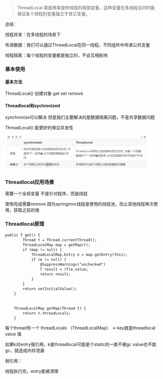> ThreadLocal 类是用来提供线程的局部变量，这种变量在多线程访问时能保证各个线程的变量独立于其它变量。

总结：

线程并发：在多线程的场景下

传递数据：我们可以通过ThreadLocal在同一线程，不同组件中传递公共变量

线程隔离：每个线程的变量都是独立的，不会互相影响

### 基本使用

#### 基本方法

ThreadLocal() 创建对象                   get   set    remove

#### Threadlocal和sychronized

synchronize可以解决 但是我们主要解决的是数据隔离问题，不是共享数据问题

ThreadLocal() 能更好的保证并发性

![image-20200527143950739](..\images\image-20200527143950739.png)

### Threadlocal应用场景

 需要一个全局变量 不是针对程序，而是线程

使用完成需要remove 因为springmvc线程是使用的线程池，防止其他线程再次使用，获取之前的值

### Threadlocal原理

```
public T get() {
        Thread t = Thread.currentThread();
        ThreadLocalMap map = getMap(t);
        if (map != null) {
            ThreadLocalMap.Entry e = map.getEntry(this);
            if (e != null) {
                @SuppressWarnings("unchecked")
                T result = (T)e.value;
                return result;
            }
        }
        return setInitialValue();
    }


    ThreadLocalMap getMap(Thread t) {
        return t.threadLocals;
    }
```

每个thread有一个 threadLocals （ThreadLocalMap）   -> key就是threadlocal   value  值



如果k对entry强引用，k是threadlocal可能是个static的一直不被gc value也不能gc，就造成内存泄漏



弱引用： 



线程执行完，entry能被清理

